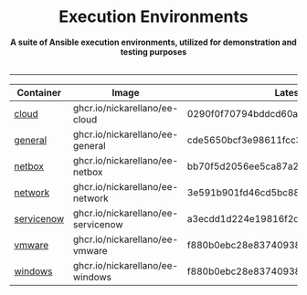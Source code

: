 <div align="center">
    <h1>Execution Environments</h1>
    <strong>
    A suite of Ansible execution environments, utilized for demonstration and testing purposes
    </strong><br><br>
</div>
<hr>
<div align="center">

Container | Image | Latest Tags
---|---|---
[cloud]( https://ghcr.io/nickarellano/ee-cloud ) | ghcr.io/nickarellano/ee-cloud | 0290f0f70794bddcd60a721335d6ea0ff8f1e754
[general]( https://ghcr.io/nickarellano/ee-general ) | ghcr.io/nickarellano/ee-general | cde5650bcf3e98611fcc3a80ac6d269bc42a4a26
[netbox]( https://ghcr.io/nickarellano/ee-netbox ) | ghcr.io/nickarellano/ee-netbox | bb70f5d2056ee5ca87a28debb98afe4029c6349c
[network]( https://ghcr.io/nickarellano/ee-network ) | ghcr.io/nickarellano/ee-network | 3e591b901fd46cd5bc88167db07a24b24980f900
[servicenow]( https://ghcr.io/nickarellano/ee-servicenow ) | ghcr.io/nickarellano/ee-servicenow | a3ecdd1d224e19816f2d02bfc54ab5332d6d51d2
[vmware]( https://ghcr.io/nickarellano/ee-vmware ) | ghcr.io/nickarellano/ee-vmware | f880b0ebc28e83740938bcafea6a24a00c94bc76
[windows]( https://ghcr.io/nickarellano/ee-windows ) | ghcr.io/nickarellano/ee-windows | f880b0ebc28e83740938bcafea6a24a00c94bc76

</div>